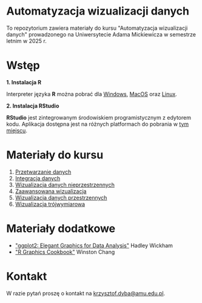 # Automatyzacja wizualizacji danych

To repozytorium zawiera materiały do kursu "Automatyzacja wizualizacji danych" prowadzonego
na Uniwersytecie Adama Mickiewicza w semestrze letnim w 2025 r.



# Wstęp

**1. Instalacja R**

Interpreter języka **R** można pobrać dla [Windows](https://cloud.r-project.org/bin/windows/base/),
[MacOS](https://cran.r-project.org/bin/macosx/) oraz [Linux](https://cloud.r-project.org/bin/linux/).

**2. Instalacja RStudio**

**RStudio** jest zintegrowanym środowiskiem programistycznym z edytorem kodu.
Aplikacja dostępna jest na różnych platformach do pobrania w [tym miejscu](https://posit.co/download/rstudio-desktop/).

# Materiały do kursu

1. [Przetwarzanie danych](https://kadyb.github.io/vis2025/cwiczenia/01_Przetwarzanie_danych.html)
2. [Integracja danych](https://kadyb.github.io/vis2025/cwiczenia/02_Integracja_danych.html)
3. [Wizualizacja danych nieprzestrzennych](https://kadyb.github.io/vis2025/cwiczenia/03_Wizualizacja.html)
4. [Zaawansowana wizualizacja](https://kadyb.github.io/vis2025/cwiczenia/04_Zaawansowana_wizualizacja.html)
5. [Wizualizacja danych przestrzennych](https://kadyb.github.io/vis2025/cwiczenia/05_Wizualizacja_przestrzenna.html)
6. [Wizualizacja trójwymiarowa](https://kadyb.github.io/vis2025/cwiczenia/06_Wizualizacja_trojwymiarowa.html)

# Materiały dodatkowe

- ["ggplot2: Elegant Graphics for Data Analysis"](https://ggplot2-book.org/) Hadley Wickham
- ["R Graphics Cookbook"](https://r-graphics.org/) Winston Chang

# Kontakt 

W razie pytań proszę o kontakt na <krzysztof.dyba@amu.edu.pl>.
